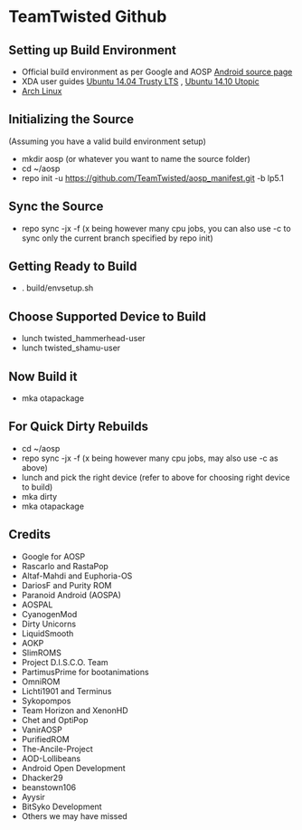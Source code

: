TeamTwisted Github
===================

Setting up Build Environment
---------------------------
- Official build environment as per Google and AOSP [Android source page](http://source.android.com/source/index.html)
- XDA user guides [Ubuntu 14.04 Trusty LTS](http://forum.xda-developers.com/showthread.php?t=2639611) , [Ubuntu 14.10 Utopic](http://forum.xda-developers.com/chef-central/android/howto-setup-ubuntu-14-10-utopic-unicorn-t2862442)
- [Arch Linux](https://wiki.archlinux.org/index.php/android#Building_Android)

Initializing the Source
-----------------------
(Assuming you have a valid build environment setup)
- mkdir aosp (or whatever you want to name the source folder)
- cd ~/aosp
- repo init -u https://github.com/TeamTwisted/aosp_manifest.git -b lp5.1

Sync the Source
---------------
- repo sync -jx -f (x being however many cpu jobs, you can also use -c to sync only the current branch specified by repo init)

Getting Ready to Build
----------------------
- . build/envsetup.sh

Choose Supported Device to Build
--------------------------------
- lunch twisted_hammerhead-user
- lunch twisted_shamu-user

Now Build it
------------
- mka otapackage

For Quick Dirty Rebuilds
------------------------
- cd ~/aosp
- repo sync -jx -f (x being however many cpu jobs, may also use -c as above)
- lunch and pick the right device (refer to above for choosing right device to build)
- mka dirty
- mka otapackage

Credits
-------
- Google for AOSP
- Rascarlo and RastaPop
- Altaf-Mahdi and Euphoria-OS
- DariosF and Purity ROM
- Paranoid Android (AOSPA)
- AOSPAL
- CyanogenMod
- Dirty Unicorns
- LiquidSmooth
- AOKP
- SlimROMS
- Project D.I.S.C.O. Team
- PartimusPrime for bootanimations
- OmniROM
- Lichti1901 and Terminus
- Sykopompos
- Team Horizon and XenonHD
- Chet and OptiPop
- VanirAOSP
- PurifiedROM
- The-Ancile-Project
- AOD-Lollibeans
- Android Open Development
- Dhacker29
- beanstown106
- Ayysir
- BitSyko Development
- Others we may have missed
